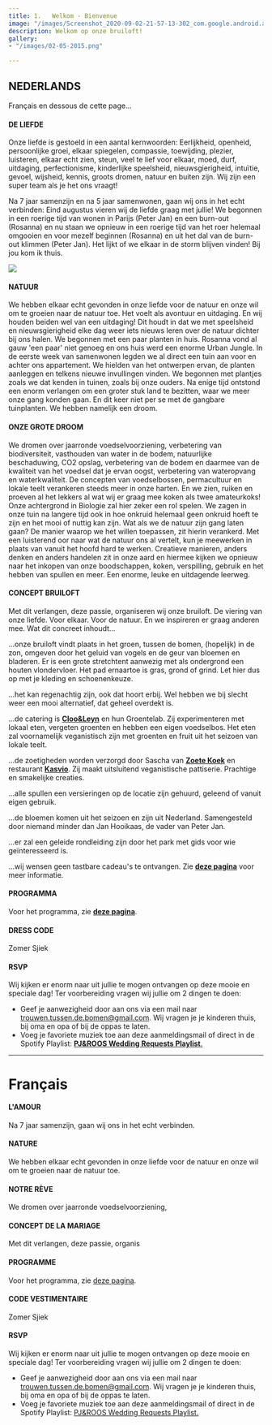 ```yaml
---
title: 1.   Welkom - Bienvenue
image: "/images/Screenshot_2020-09-02-21-57-13-302_com.google.android.apps.photos.jpg"
description: Welkom op onze bruiloft!
gallery:
- "/images/02-05-2015.png"

---
```

## NEDERLANDS

Français en dessous de cette page...

#### DE LIEFDE

Onze liefde is gestoeld in een aantal kernwoorden: Eerlijkheid, openheid, persoonlijke groei, elkaar spiegelen, compassie, toewijding, plezier, luisteren, elkaar echt zien, steun, veel te lief voor elkaar, moed, durf, uitdaging, perfectionisme, kinderlijke speelsheid, nieuwsgierigheid, intuïtie, gevoel, wijsheid, kennis, groots dromen, natuur en buiten zijn. Wij zijn een super team als je het ons vraagt!

Na 7 jaar samenzijn en na 5 jaar samenwonen, gaan wij ons in het echt verbinden: Eind augustus vieren wij de liefde graag met jullie! We begonnen in een roerige tijd van wonen in Parijs (Peter Jan) en een burn-out (Rosanna) en nu staan we opnieuw in een roerige tijd van het roer helemaal omgooien en voor mezelf beginnen (Rosanna) en uit het dal van de burn-out klimmen (Peter Jan). Het lijkt of we elkaar in de storm blijven vinden! Bij jou kom ik thuis.

![](/images/02-05-2015.png)

#### NATUUR

We hebben elkaar echt gevonden in onze liefde voor de natuur en onze wil om te groeien naar de natuur toe. Het voelt als avontuur en uitdaging. En wij houden beiden wel van een uitdaging! Dit houdt in dat we met speelsheid en nieuwsgierigheid elke dag weer iets nieuws leren over de natuur dichter bij ons halen. We begonnen met een paar planten in huis. Rosanna vond al gauw 'een paar' niet genoeg en ons huis werd een enorme Urban Jungle. In de eerste week van samenwonen legden we al direct een tuin aan voor en achter ons appartement. We hielden van het ontwerpen ervan, de planten aanleggen en telkens nieuwe invullingen vinden. We begonnen met plantjes zoals we dat kenden in tuinen, zoals bij onze ouders. Na enige tijd ontstond een enorm verlangen om een groter stuk land te bezitten, waar we meer onze gang konden gaan. En dit keer niet per se met de gangbare tuinplanten. We hebben namelijk een droom.

#### ONZE GROTE DROOM

We dromen over jaarronde voedselvoorziening, verbetering van biodiversiteit, vasthouden van water in de bodem, natuurlijke beschaduwing, CO2 opslag, verbetering van de bodem en daarmee van de kwaliteit van het voedsel dat je ervan oogst, verbetering van wateropvang en waterkwaliteit. De concepten van voedselbossen, permacultuur en lokale teelt verankeren steeds meer in onze harten. En we zien, ruiken en proeven al het lekkers al wat wij er graag mee koken als twee amateurkoks! Onze achtergrond in Biologie zal hier zeker een rol spelen. We zagen in onze tuin na langere tijd ook in hoe onkruid helemaal geen onkruid hoeft te zijn en het mooi of nuttig kan zijn. Wat als we de natuur zijn gang laten gaan? De manier waarop we het willen toepassen, zit hierin verankerd. Met een luisterend oor naar wat de natuur ons al vertelt, kun je meewerken in plaats van vanuit het hoofd hard te werken. Creatieve manieren, anders denken en anders handelen zit in onze aard en hiermee kijken we opnieuw naar het inkopen van onze boodschappen, koken, verspilling, gebruik en het hebben van spullen en meer. Een enorme, leuke en uitdagende leerweg.

#### CONCEPT BRUILOFT

Met dit verlangen, deze passie, organiseren wij onze bruiloft. De viering van onze liefde. Voor elkaar. Voor de natuur. En we inspireren er graag anderen mee.
Wat dit concreet inhoudt...

...onze bruiloft vindt plaats in het groen, tussen de bomen, (hopelijk) in de zon, omgeven door het geluid van vogels en de geur van bloemen en bladeren. Er is een grote stretchtent aanwezig met als ondergrond een houten vlondervloer. Het pad ernaartoe is gras, grond of grind. Let hier dus op met je kleding en schoenenkeuze.

...het kan regenachtig zijn, ook dat hoort erbij. Wel hebben we bij slecht weer een mooi alternatief, dat geheel overdekt is.

...de catering is [**Cloo&Leyn**](https://cloo-leyn.nl/) en hun Groentelab. Zij experimenteren met lokaal eten, vergeten groenten en hebben een eigen voedselbos. Het eten zal voornamelijk veganistisch zijn met groenten en fruit uit het seizoen van lokale teelt.

...de zoetigheden worden verzorgd door Sascha van [**Zoete Koek**](https://www.instagram.com/_zoetekoek/?hl=en) en restaurant [**Kasvio**](https://kasvio.nl/). Zij maakt uitsluitend veganistische pattiserie. Prachtige en smakelijke creaties.

...alle spullen een versieringen op de locatie zijn gehuurd, geleend of vanuit eigen gebruik.

...de bloemen komen uit het seizoen en zijn uit Nederland. Samengesteld door niemand minder dan Jan Hooikaas, de vader van Peter Jan.

...er zal een geleide rondleiding zijn door het park met gids voor wie geïnteresseerd is.

...wij wensen geen tastbare cadeau's te ontvangen. Zie [**deze pagina**](https://peterjanrosanna.netlify.app/post/post-4/) voor meer informatie.

#### PROGRAMMA

Voor het programma, zie [**deze pagina**](https://peterjanrosanna.netlify.app/post/post-10/ "Programma").

#### DRESS CODE

Zomer Sjiek

#### RSVP

Wij kijken er enorm naar uit jullie te mogen ontvangen op deze mooie en speciale dag! Ter voorbereiding vragen wij jullie om 2 dingen te doen:

* Geef je aanwezigheid door aan ons via een mail naar trouwen.tussen.de.bomen@gmail.com. Wij vragen je je kinderen thuis, bij oma en opa of bij de oppas te laten.
* Voeg je favoriete muziek toe aan deze aanmeldingsmail of direct in de Spotify Playlist: [**PJ&ROOS Wedding Requests Playlist**.](https://open.spotify.com/playlist/0GHY1fGdvU6bQpLyV5RMff?si=ecaee2e2e45f427f&pt=36ed066f167081f083351141ed6e3d3c "PJ&ROOS Wedding Requests Playlist")

***

# Français

#### L'AMOUR

Na 7 jaar samenzijn, gaan wij ons in het echt verbinden. 

#### NATURE

We hebben elkaar echt gevonden in onze liefde voor de natuur en onze wil om te groeien naar de natuur toe. 

#### NOTRE RÈVE

We dromen over jaarronde voedselvoorziening,

#### CONCEPT DE LA MARIAGE

Met dit verlangen, deze passie, organis

#### PROGRAMME

Voor het programma, zie [deze pagina](https://peterjanrosanna.netlify.app/post/post-10/).

#### CODE VESTIMENTAIRE

Zomer Sjiek

#### RSVP

Wij kijken er enorm naar uit jullie te mogen ontvangen op deze mooie en speciale dag! Ter voorbereiding vragen wij jullie om 2 dingen te doen:

* Geef je aanwezigheid door aan ons via een mail naar trouwen.tussen.de.bomen@gmail.com. Wij vragen je je kinderen thuis, bij oma en opa of bij de oppas te laten.
* Voeg je favoriete muziek toe aan deze aanmeldingsmail of direct in de Spotify Playlist: [PJ&ROOS Wedding Requests Playlist.](https://open.spotify.com/playlist/0GHY1fGdvU6bQpLyV5RMff?si=ecaee2e2e45f427f&pt=36ed066f167081f083351141ed6e3d3c)